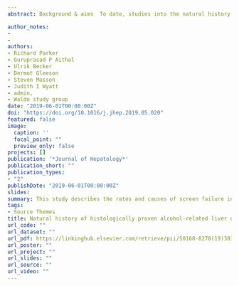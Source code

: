 ```yaml
---
abstract: Background & aims  To date, studies into the natural history of alcohol-related liver disease (ALD) have lacked long-term follow-up, large numbers of participants, or both. We performed a systematic review to summarise studies that describe the natural history of histologically proven ALD.  Methods  PubMed and Medline were searched for relevant studies according to pre-specified criteria. Data were extracted to describe the prevalence of ALD, histological progression of disease and mortality. Single-proportion meta-analysis was used to combine data from studies regarding rates of progression or mortality.  Results  Thirty-seven studies were included, reporting data from 7,528 participants. Amongst cohorts of hazardous drinkers, on average 15% had normal histological appearance, 27% had hepatic steatosis, 24% had steatohepatitis and 26% had cirrhosis. The annualised rates of progression of pre-cirrhotic disease to cirrhosis were 1% (0-8%) for patients with normal histology, 3% (2-4%) for hepatic steatosis, 10% (6-17%) for steatohepatitis and 8% (3-19%) for fibrosis. Annualised mortality was 6% (4-7%) in patients with steatosis and 8% (5-13%) in cirrhosis. In patients with steatohepatitis on biopsy a marked difference was seen between inpatient cohorts (annual mortality 15%, 8-26%) and mixed cohorts of inpatients and outpatients (annual mortality 5%, 2-10%). Only in steatosis did non-liver-related mortality exceed liver-specific causes of mortality (5% per year vs. 1% per year).  Conclusions  These data confirm the observation that alcohol-related hepatic steatohepatitis requiring admission to hospital is the most dangerous subtype of ALD. Alcohol-related steatosis is not a benign condition as it is associated with significant risk of mortality.

author_notes:
- 
- 
authors:
- Richard Parker
- Guruprasad P Aithal
- Ulrik Becker
- Dermot Gleeson
- Steven Masson
- Judith I Wyatt
- admin,
- Waldo study group
date: "2019-06-01T00:00:00Z"
doi: "https://doi.org/10.1016/j.jhep.2019.05.020"
featured: false
image:
  caption: ''
  focal_point: ""
  preview_only: false
projects: []
publication: '*Journal of Hepatology*'
publication_short: ""
publication_types:
- "2"
publishDate: "2019-06-01T00:00:00Z"
slides: 
summary: This study describes the rates and causes of screen failure in large trials in NASH.
tags:
- Source Themes
title: Natural history of histologically proven alcohol-related liver disease, a systematic review
url_code: ""
url_dataset: ""
url_pdf: https://linkinghub.elsevier.com/retrieve/pii/S0168-8278(19)30306-X
url_poster: ""
url_project: ""
url_slides: ""
url_source: ""
url_video: ""
---
```




